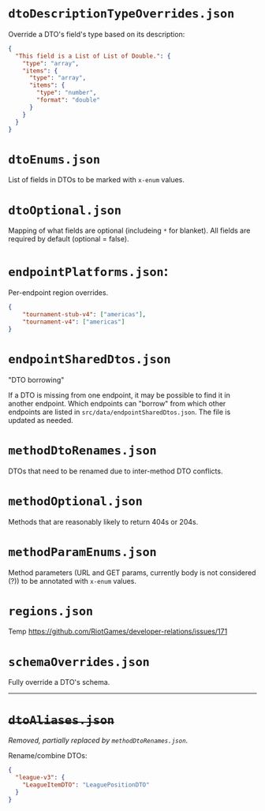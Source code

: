 # `dtoDescriptionTypeOverrides.json`
Override a DTO's field's type based on its description:
```json
{
  "This field is a List of List of Double.": {
    "type": "array",
    "items": {
      "type": "array",
      "items": {
        "type": "number",
        "format": "double"
      }
    }
  }
}
```

# `dtoEnums.json`
List of fields in DTOs to be marked with `x-enum` values.

# `dtoOptional.json`
Mapping of what fields are optional (includeing `*` for blanket). All fields
are required by default (optional = false).

# `endpointPlatforms.json`:
Per-endpoint region overrides.
```json
{
    "tournament-stub-v4": ["americas"],
    "tournament-v4": ["americas"]
}
```

# `endpointSharedDtos.json`
"DTO borrowing"

If a DTO is missing from one endpoint, it may be possible to find it in another
endpoint. Which endpoints can "borrow" from which other endpoints are listed in
`src/data/endpointSharedDtos.json`. The file is updated as needed.

# `methodDtoRenames.json`
DTOs that need to be renamed due to inter-method DTO conflicts.

# `methodOptional.json`
Methods that are reasonably likely to return 404s or 204s.

# `methodParamEnums.json`
Method parameters (URL and GET params, currently body is not considered (?))
to be annotated with `x-enum` values.

# `regions.json`
Temp https://github.com/RiotGames/developer-relations/issues/171

# `schemaOverrides.json`
Fully override a DTO's schema.

---

# ~~`dtoAliases.json`~~
_Removed, partially replaced by `methodDtoRenames.json`_.

Rename/combine DTOs:
```json
{
  "league-v3": {
    "LeagueItemDTO": "LeaguePositionDTO"
  }
}
```


